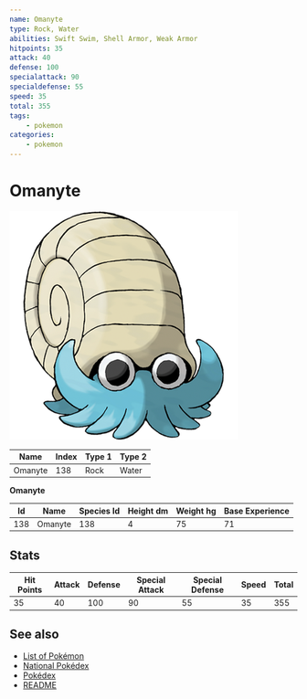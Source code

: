 ```yaml
---
name: Omanyte
type: Rock, Water
abilities: Swift Swim, Shell Armor, Weak Armor
hitpoints: 35
attack: 40
defense: 100
specialattack: 90
specialdefense: 55
speed: 35
total: 355
tags:
    - pokemon
categories:
    - pokemon
---
```


# Omanyte


![Omanyte](images/138.png)

| **Name** | **Index** | **Type 1** | **Type 2** |
|----|----|----|----|
| Omanyte | 138 | Rock | Water  |

**Omanyte** 




| **Id** | **Name** | **Species Id** | **Height dm** | **Weight hg** | **Base Experience** |
|--------|----------|----------------|------------|------------|---------------------|
| 138 | Omanyte | 138 | 4 | 75 | 71 |



## Stats

| **Hit Points** | **Attack** | **Defense** | **Special Attack** | **Special Defense** | **Speed** | **Total** |
|----------------|------------|-------------|--------------------|---------------------|-----------|-----------|
| 35 | 40 | 100 | 90 | 55 | 35 | 355 |

## See also

- [List of Pokémon](../pokemon.md)
- [National Pokédex](../national_pokedex.md)
- [Pokédex](../pokedex.md)
- [README](../README.md)

